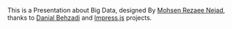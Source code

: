 This is a Presentation about Big Data, designed By [Mohsen Rezaee Nejad](mailto:mohsen.rezaeenejad@yahoo.com), thanks to [Danial Behzadi](https://github.com/danialbehzadi/) and [Impress.js](http://github.com/bartaz/impress.js/) projects.
